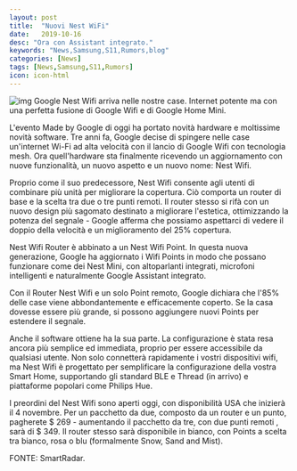 ```yaml
---
layout: post
title:  "Nuovi Nest WiFi"
date:   2019-10-16
desc: "Ora con Assistant integrato."
keywords: "News,Samsung,S11,Rumors,blog"
categories: [News]
tags: [News,Samsung,S11,Rumors]
icon: icon-html
---
```

![img](https://cdn.vox-cdn.com/thumbor/qu3L7E1yyZG1NP8ZiOToRF-tOxg=/0x0:2000x1336/1720x0/filters:focal(0x0:2000x1336):no_upscale()/cdn.vox-cdn.com/uploads/chorus_asset/file/19289099/lcimg_5d400ddb_18e0_468d_ae8d_9a1b8156f567.jpg)
Google Nest Wifi arriva nelle nostre case. Internet potente ma con una perfetta fusione di Google Wifi e di Google Home Mini.

L'evento Made by Google di oggi ha portato novità hardware e moltissime novità software. Tre anni fa, Google decise di spingere nelle case un'internet Wi-Fi ad alta velocità con il lancio di Google Wifi con tecnologia mesh. Ora quell'hardware sta finalmente ricevendo un aggiornamento con nuove funzionalità, un nuovo aspetto e un nuovo nome: Nest Wifi.

Proprio come il suo predecessore, Nest Wifi consente agli utenti di combinare più unità per migliorare la copertura. Ciò comporta un router di base e la scelta tra due o tre punti remoti. Il router stesso si rifà con un nuovo design più sagomato destinato a migliorare l'estetica, ottimizzando la potenza del segnale - Google afferma che possiamo aspettarci di vedere il doppio della velocità e un miglioramento del 25% copertura.

Nest Wifi Router è abbinato a un Nest Wifi Point. In questa nuova generazione, Google ha aggiornato i Wifi Points in modo che possano funzionare come dei Nest Mini, con altoparlanti integrati, microfoni intelligenti e naturalmente Google Assistant integrato.

Con il Router Nest Wifi e un solo Point remoto, Google dichiara che l'85% delle case viene abbondantemente e efficacemente coperto. Se la casa dovesse essere più grande, si possono aggiungere nuovi Points per estendere il segnale.

Anche il software ottiene ha la sua parte. La configurazione è stata resa ancora più semplice ed immediata, proprio per essere accessibile da qualsiasi utente. Non solo connetterà rapidamente i vostri dispositivi wifi, ma Nest Wifi è progettato per semplificare la configurazione della vostra Smart Home, supportando gli standard BLE e Thread (in arrivo) e piattaforme popolari come Philips Hue.

I preordini del Nest Wifi sono aperti oggi, con disponibilità USA che inizierà il 4 novembre. Per un pacchetto da due, composto da un router e un punto, pagherete $ 269 - aumentando il pacchetto da tre, con due punti remoti , sarà di $ 349. Il router stesso sarà disponibile in bianco, con Points a scelta tra bianco, rosa o blu (formalmente Snow, Sand and Mist).

FONTE: SmartRadar.

